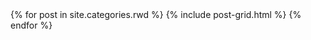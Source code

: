  <div class="tiles">
 {% for post in site.categories.rwd %}
    {% include post-grid.html %}
  {% endfor %}
 </div>

